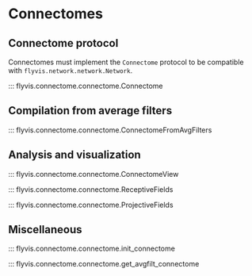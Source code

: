 # Connectomes

## Connectome protocol

Connectomes must implement the `Connectome` protocol to be compatible
with `flyvis.network.network.Network`.

::: flyvis.connectome.connectome.Connectome

## Compilation from average filters

::: flyvis.connectome.connectome.ConnectomeFromAvgFilters

## Analysis and visualization

::: flyvis.connectome.connectome.ConnectomeView

::: flyvis.connectome.connectome.ReceptiveFields

::: flyvis.connectome.connectome.ProjectiveFields

## Miscellaneous

::: flyvis.connectome.connectome.init_connectome

::: flyvis.connectome.connectome.get_avgfilt_connectome
